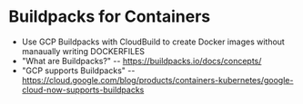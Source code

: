# Buildpacks for Containers

- Use GCP Buildpacks with CloudBuild to create Docker images without manaually writing DOCKERFILES
- "What are Buildpacks?" -- https://buildpacks.io/docs/concepts/
- "GCP supports Buildpacks" -- https://cloud.google.com/blog/products/containers-kubernetes/google-cloud-now-supports-buildpacks

